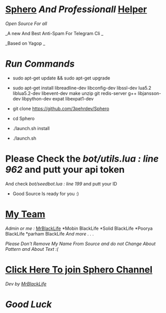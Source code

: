 # [Sphero](https://telegram.me/Sphero) *And Professionall* [Helper](http://telegram.me/Spherorobot)

_Open Source For all_

_A new And Best Anti-Spam For Telegram Cli _

_Based on Yagop _

# *Run Commands*

* sudo apt-get update && sudo apt-get upgrade

* sudo apt-get install libreadline-dev libconfig-dev libssl-dev lua5.2 liblua5.2-dev libevent-dev make unzip git redis-server g++ libjansson-dev libpython-dev expat libexpat1-dev

* git clone https://github.com/3pehrdev/Sphero

* cd Sphero

* ./launch.sh install

* ./launch.sh 

# Please Check the *bot/utils.lua : line 962* and putt your api token
And check *bot/seedbot.lua : line 199* and putt your ID
* Good Source Is ready for you :)

# [My Team](http://telegram.me/Spheroch)
*Admin or me :* [MrBlackLife](http://telegram.me/mrblacklife)
*Mobin BlackLife
*Solid BlackLife
*Poorya BlackLife
*parham BlackLife
_And more . . ._

*Please Don't Remove My Name  From Source and do not Change About Pattern and About Text :(*
# [Click Here To join Sphero Channel](http://telegram.me/Spheroch)
*Dev by [MrBlackLife](http://telegram.me/mrblacklife)*

# *Good Luck* 

